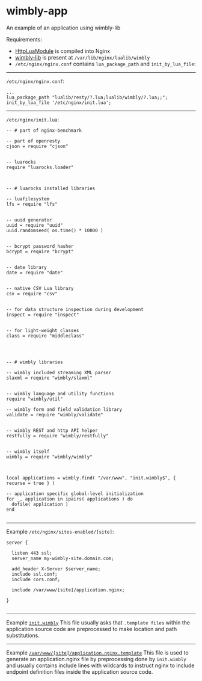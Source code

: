 # wimbly-app
An example of an application using wimbly-lib

Requirements:
 - [HttpLuaModule](http://wiki.nginx.org/HttpLuaModule) is compiled into Nginx
 - [wimbly-lib](https://github.com/cdrubin/wimbly-lib) is present at `/var/lib/nginx/lualib/wimbly`
 - `/etc/nginx/nginx.conf` contains `lua_package_path` and `init_by_lua_file`:


-----
`/etc/nginx/nginx.conf`:

```
...
lua_package_path "lualib/resty/?.lua;lualib/wimbly/?.lua;;";
init_by_lua_file '/etc/nginx/init.lua';
```

-----


`/etc/nginx/init.lua`:
```
-- # part of nginx-benchmark

-- part of openresty
cjson = require "cjson"


-- luarocks
require "luarocks.loader"



-- # luarocks installed libraries

-- luafilesystem
lfs = require "lfs"


-- uuid generator
uuid = require "uuid"
uuid.randomseed( os.time() * 10000 )


-- bcrypt password hasher
bcrypt = require "bcrypt"


-- date library
date = require "date"


-- native CSV Lua library
csv = require "csv"


-- for data structure inspection during development
inspect = require "inspect"


-- for light-weight classes
class = require "middleclass"




-- # wimbly libraries

-- wimbly included streaming XML parser
slaxml = require "wimbly/slaxml"


-- wimbly language and utility functions
require "wimbly/util"

-- wimbly form and field validation library
validate = require "wimbly/validate"


-- wimbly REST and http API helper
restfully = require "wimbly/restfully"


-- wimbly itself
wimbly = require "wimbly/wimbly"



local applications = wimbly.find( "/var/www", "init.wimbly$", { recurse = true } )

-- application specific global-level initialization
for _, application in ipairs( applications ) do
  dofile( application )
end


```

-----
Example `/etc/nginx/sites-enabled/[site]`:
```
server {

  listen 443 ssl;
  server_name my-wimbly-site.domain.com;
    
  add_header X-Server $server_name;
  include ssl.conf;
  include cors.conf;

  include /var/www/[site]/application.nginx; 
    
}


```

-----
Example [`init.wimbly`](https://github.com/cdrubin/wimbly-app/blob/master/init.wimbly)
This file usually asks that `.template files` within the application source code are preprocessed to make location and path substitutions.



-----
Example [`/var/www/[site]/application.nginx.template`](https://github.com/cdrubin/wimbly-app/blob/master/application.nginx.template)
This file is used to generate an application.nginx file by preprocessing done by `init.wimbly` and usually contains include lines with wildcards to instruct nginx to include endpoint definition files inside the application source code.

